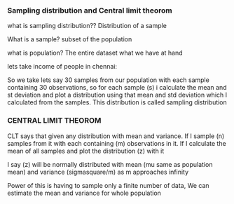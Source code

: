 ### Sampling distribution and Central limit theorom

what is sampling distribution??
Distribution of a sample

What is a sample?
subset of the population

what is population?
The entire dataset what we have at hand


lets take income of people in chennai:

So we take lets say 30 samples from our population with each sample containing 30 observations, so for each sample (s) i calculate the mean and st deviation and plot a distribution using that mean and std deviation which I calculated from the samples. This distribution is called sampling distribution


### CENTRAL LIMIT THEOROM

CLT says that given any distribution with mean and variance. If I sample (n) samples from it with each containing (m) observations in it. If I calculate the mean of all samples and plot the distribution (z) with it

I say (z) will be normally distributed with mean (mu same as population mean) and variance (sigmasquare/m) as m approaches infinity


Power of this is having to sample only a finite number of data, We can estimate the mean and variance for whole population
